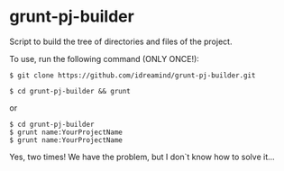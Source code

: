 grunt-pj-builder
================

Script to build the tree of directories and files of the project.


To use, run the following command (ONLY ONCE!):

    $ git clone https://github.com/idreamind/grunt-pj-builder.git

    $ cd grunt-pj-builder && grunt
	
or

	$ cd grunt-pj-builder 
	$ grunt name:YourProjectName
	$ grunt name:YourProjectName
	
Yes, two times! We have the problem, but I don`t know how to solve it...
